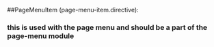 ##PageMenuItem (page-menu-item.directive):  
### this is used with the page menu and should be a part of the page-menu module
